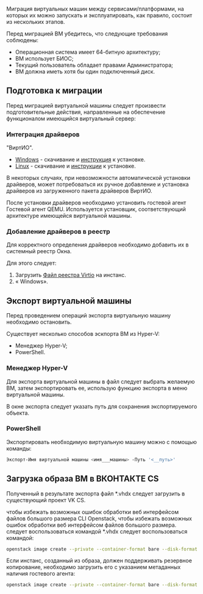 Миграция виртуальных машин между сервисами/платформами, на которых их можно запускать и эксплуатировать, как правило, состоит из нескольких этапов.

<warn>

Перед миграцией ВМ убедитесь, что следующие требования соблюдены:

- Операционная система имеет 64-битную архитектуру;
- ВМ использует БИОС;
- Текущий пользователь обладает правами Администратора;
- ВМ должна иметь хотя бы один подключенный диск.

</warn>

## Подготовка к миграции

Перед миграцией виртуальной машины следует произвести подготовительные действия, направленные на обеспечение функционалом имеющийся виртуальный сервер:

### Интеграция драйверов

"ВиртИО".

- [Windows](https://fedorapeople.org/groups/virt/virtio-win/direct-downloads/archive-virtio/virtio-win-0.1.171-1/) - скачивание и [инструкция](https://www.linux-kvm.org/page/WindowsGuestDrivers/Download_Drivers) к установке.
- [Linux](https://www.linux-kvm.org/page/Virtio) - скачивание и [инструкции](https://www.linux-kvm.org/page/Virtio) к установке.

В некоторых случаях, при невозможности автоматической установки драйверов, может потребоваться их ручное добавление и установка драйверов из загруженного пакета драйверов ВиртИО.

После установки драйверов необходимо установить гостевой агент Гостевой агент QEMU. Используется установщик, соответствующий архитектуре имеющейся виртуальной машины.

### Добавление драйверов в реестр

Для корректного определения драйверов необходимо добавить их в системный реестр Окна.

Для этого следует:

1. Загрузить [Файл реестра Virtio](http://migration.platform9.com.s3-us-west-1.amazonaws.com/virtio.reg ) на инстанс.
2. « Windows».

## Экспорт виртуальной машины

<warn>

Перед проведением операций экспорта виртуальную машину необходимо остановить.

</warn>

Существует несколько способов эскпорта ВМ из Hyper-V:

- Менеджер Hyper-V;
- PowerShell.

### Менеджер Hyper-V

Для экспорта виртуальной машины в файл следует выбрать желаемую ВМ, затем экспортировать ее, использую функцию экспорта в меню виртуальной машины.

В окне экспорта следует указать путь для сохранения экспортируемого объекта.

### PowerShell

Экспортировать необходимую виртуальную машину можно с помощью команды:

```bash
Экспорт-Имя виртуальной машины <имя___машины> -Путь '<__путь>'
```

## Загрузка образа ВМ в ВКОНТАКТЕ CS

Полученный в результате экспорта файл \*.vhdx следует загрузить в существующий проект VK CS.

чтобы избежать возможных ошибок обработки веб интерфейсом файлов большого размера CLI Openstack, чтобы избежать возможных ошибок обработки веб интерфейсом файлов большого размера. следует воспользоваться командой \*.vhdx следует воспользоваться командой:

```bash
openstack image create --private --container-format bare --disk-format vhdx --хранилище свойств=s3 --файл <файл.vhdx> <название_образа>
```

Если инстанс, созданный из образа, должен поддерживать резервное копирование, необходимо загрузить его с указанием метаданных наличия гостевого агента:

```bash
openstack image create --private --container-format bare --disk-format vhdx --file <файл.vhdx> --свойство hw_qemu_guest_agent=да --хранилище свойств=s3 --свойство os_require_quiesce=да <__образа>
```
